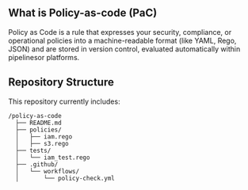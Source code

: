 ## What is Policy-as-code (PaC)
Policy as Code is a rule that expresses your security, compliance, or operational policies into a machine-readable format (like YAML, Rego, JSON) and are stored in version control, evaluated automatically within pipelinesor platforms.


## Repository Structure
This repository currently includes:
```
/policy-as-code
  ├── README.md
  ├── policies/
  │   ├── iam.rego
  │   ├── s3.rego
  ├── tests/
  │   └── iam_test.rego
  ├── .github/
  │   └── workflows/
  │       └── policy-check.yml
```
